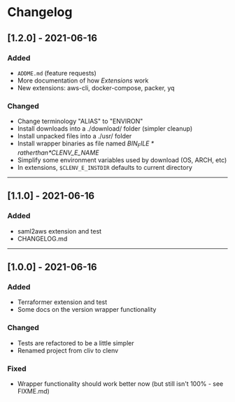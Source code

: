 # Changelog

## [1.2.0] - 2021-06-16

### Added
 - `ADDME.md` (feature requests)
 - More documentation of how *Extensions* work
 - New extensions: aws-cli, docker-compose, packer, yq
### Changed
 - Change terminology "ALIAS" to "ENVIRON"
 - Install downloads into a ./download/ folder (simpler cleanup)
 - Install unpacked files into a ./usr/ folder
 - Install wrapper binaries as file named *$BIN_FILE* rather than *$CLENV_E_NAME*
 - Simplify some environment variables used by download (OS, ARCH, etc)
 - In extensions, `$CLENV_E_INSTDIR` defaults to current directory

---

## [1.1.0] - 2021-06-16
### Added
 - saml2aws extension and test
 - CHANGELOG.md

---

## [1.0.0] - 2021-06-16
### Added
 - Terraformer extension and test
 - Some docs on the version wrapper functionality

### Changed
 - Tests are refactored to be a little simpler
 - Renamed project from cliv to clenv

### Fixed
 - Wrapper functionality should work better now (but still isn't 100% - see FIXME.md)
